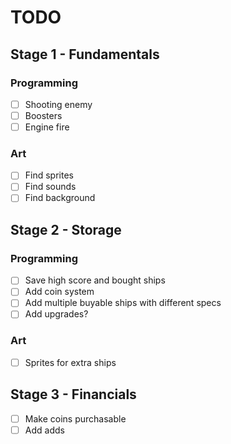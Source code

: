 # TODO

## Stage 1 - Fundamentals

### Programming

- [ ] Shooting enemy
- [ ] Boosters
- [ ] Engine fire

### Art

- [ ] Find sprites
- [ ] Find sounds
- [ ] Find background

## Stage 2 - Storage

### Programming

- [ ] Save high score and bought ships
- [ ] Add coin system
- [ ] Add multiple buyable ships with different specs
- [ ] Add upgrades?

### Art

- [ ] Sprites for extra ships

## Stage 3 - Financials

- [ ] Make coins purchasable
- [ ] Add adds

